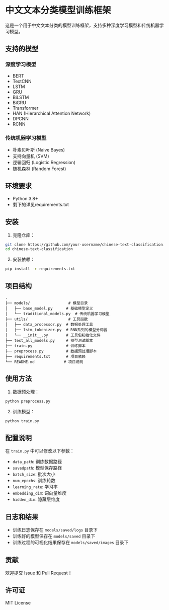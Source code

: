 # 中文文本分类模型训练框架

这是一个用于中文文本分类的模型训练框架，支持多种深度学习模型和传统机器学习模型。

## 支持的模型

### 深度学习模型
- BERT
- TextCNN
- LSTM
- GRU
- BiLSTM
- BiGRU
- Transformer
- HAN (Hierarchical Attention Network)
- DPCNN
- RCNN

### 传统机器学习模型
- 朴素贝叶斯 (Naive Bayes)
- 支持向量机 (SVM)
- 逻辑回归 (Logistic Regression)
- 随机森林 (Random Forest)

## 环境要求

- Python 3.8+
- 剩下的详见requirements.txt

## 安装

1. 克隆仓库：
```bash
git clone https://github.com/your-username/chinese-text-classification.git
cd chinese-text-classification
```

2. 安装依赖：
```bash
pip install -r requirements.txt
```

## 项目结构


```
.
├── models/                 # 模型目录
│   ├── base_model.py      # 基础模型定义
│   └── traditional_models.py  # 传统机器学习模型
├── utils/                  # 工具函数
│   ├── data_processor.py  # 数据处理工具
│   ├── lstm_tokenizer.py  # RNN系列的模型分词器
│   └── __init__.py        # 工具包初始化文件
├── test_all_models.py     # 模型测试脚本
├── train.py               # 训练脚本
├── preprocess.py          # 数据预处理脚本
├── requirements.txt       # 项目依赖
└── README.md             # 项目说明
```

## 使用方法

1. 数据预处理：
```bash
python preprocess.py
```

2. 训练模型：
```bash
python train.py
```

## 配置说明

在 `train.py` 中可以修改以下参数：
- `data_path`: 训练数据路径
- `savedpath`: 模型保存路径
- `batch_size`: 批次大小
- `num_epochs`: 训练轮数
- `learning_rate`: 学习率
- `embedding_dim`: 词向量维度
- `hidden_dim`: 隐藏层维度

## 日志和结果

- 训练日志保存在 `models/saved/logs` 目录下
- 训练好的模型保存在 `models/saved` 目录下
- 训练过程的可视化结果保存在 `models/saved/images` 目录下

## 贡献

欢迎提交 Issue 和 Pull Request！

## 许可证

MIT License
